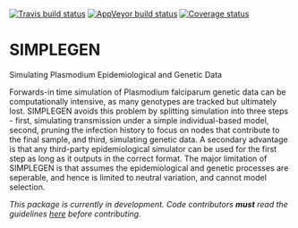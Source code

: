 [![Travis build status](https://travis-ci.org/mrc-ide/SIMPLEGEN.svg?branch=master)](https://travis-ci.org/mrc-ide/SIMPLEGEN)
[![AppVeyor build status](https://ci.appveyor.com/api/projects/status/github/mrc-ide/SIMPLEGEN?branch=master&svg=true)](https://ci.appveyor.com/project/mrc-ide/SIMPLEGEN)
[![Coverage status](https://codecov.io/gh/mrc-ide/SIMPLEGEN/branch/master/graph/badge.svg)](https://codecov.io/github/mrc-ide/SIMPLEGEN?branch=master)

# SIMPLEGEN
Simulating Plasmodium Epidemiological and Genetic Data

Forwards-in time simulation of Plasmodium falciparum genetic data can be
computationally intensive, as many genotypes are tracked but ultimately lost.
SIMPLEGEN avoids this problem by splitting simulation into three steps - first,
simulating transmission under a simple individual-based model, second, pruning
the infection history to focus on nodes that contribute to the final sample, and
third, simulating genetic data. A secondary advantage is that any third-party
epidemiological simulator can be used for the first step as long as it outputs
in the correct format. The major limitation of SIMPLEGEN is that assumes the
epidemiological and genetic processes are seperable, and hence is limited to
neutral variation, and cannot model selection.

*This package is currently in development. Code contributors **must** read the
guidelines [here](https://github.com/mrc-ide/SIMPLEGEN/tree/style_guide) before contributing.*
